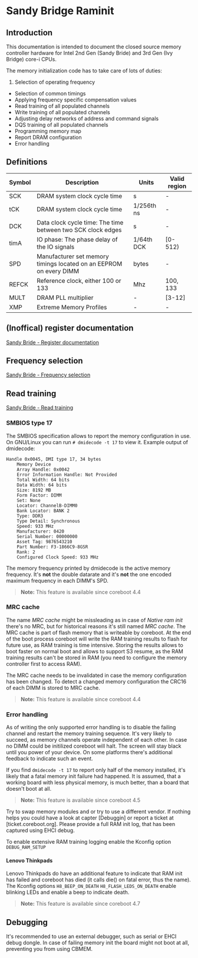 # Sandy Bridge Raminit

## Introduction

This documentation is intended to document the closed source memory controller
hardware for Intel 2nd Gen (Sandy Bride) and 3rd Gen (Ivy Bridge) core-i CPUs.

The memory initialization code has to take care of lots of duties:
1. Selection of operating frequency
* Selection of common timings
* Applying frequency specific compensation values
* Read training of all populated channels
* Write training of all populated channels
* Adjusting delay networks of address and command signals
* DQS training of all populated channels
* Programming memory map
* Report DRAM configuration
* Error handling

## Definitions
| Symbol  | Description                                                       | Units      | Valid region |
|---------|-------------------------------------------------------------------|------------|--------------|
| SCK     | DRAM system clock cycle time                                      | s          | -            |
| tCK     | DRAM system clock cycle time                                      | 1/256th ns | -            |
| DCK     | Data clock cycle time: The time between two SCK clock edges       | s          | -            |
| timA    | IO phase: The phase delay of the IO signals                       | 1/64th DCK | [0-512)      |
| SPD     | Manufacturer set memory timings located on an EEPROM on every DIMM| bytes      | -            |
| REFCK   | Reference clock, either 100 or 133                                | Mhz        | 100, 133     |
| MULT    | DRAM PLL multiplier                                               | -          | [3-12]       |
| XMP     | Extreme Memory Profiles                                           | -          | -            |

## (Inoffical) register documentation
[Sandy Bride - Register documentation](SandyBridge_registers.md)

## Frequency selection
[Sandy Bride - Frequency selection](SandyBridge_freq.md)

## Read training
[Sandy Bride - Read training](SandyBridge_read.md)

### SMBIOS type 17
The SMBIOS specification allows to report the memory configuration in use.
On GNU/Linux you can run `# dmidecode -t 17` to view it.
Example output of dmidecode:

```
Handle 0x0045, DMI type 17, 34 bytes
    Memory Device
	Array Handle: 0x0042
	Error Information Handle: Not Provided
	Total Width: 64 bits
	Data Width: 64 bits
	Size: 8192 MB
	Form Factor: DIMM
	Set: None
	Locator: ChannelB-DIMM0
	Bank Locator: BANK 2
	Type: DDR3
	Type Detail: Synchronous
	Speed: 933 MHz
	Manufacturer: 0420
	Serial Number: 00000000
	Asset Tag: 9876543210
	Part Number: F3-1866C9-8GSR
	Rank: 2
	Configured Clock Speed: 933 MHz
```
The memory frequency printed by dmidecode is the active memory frequency. It's
**not** the double datarate and it's **not** the one encoded maximum frequency
in each DIMM's SPD.

> **Note:** This feature is available since coreboot 4.4

### MRC cache
The name *MRC cache* might be missleading as in case of *Native ram init*
there's no MRC, but for historical reasons it's still named *MRC cache*.
The MRC cache is part of flash memory that is writeable by coreboot.
At the end of the boot process coreboot will write the RAM training results to
flash for future use, as RAM training is time intensive. Storing the results
allows to boot faster on normal boot and allows to support S3 resume,
as the RAM training results can't be stored in RAM (you need to configure
the memory controller first to access RAM).

The MRC cache needs to be invalidated in case the memory configuration has
been changed. To detect a changed memory configuration the CRC16 of each DIMM
is stored to MRC cache.
> **Note:** This feature is available since coreboot 4.4

### Error handling
As of writing the only supported error handling is to disable the failing
channel and restart the memory training sequence. It's very likely to succeed,
as memory channels operate independent of each other.
In case no DIMM could be initilized coreboot will halt. The screen will stay
black until you power of your device. On some platforms there's additional
feedback to indicate such an event.

If you find `dmidecode -t 17` to report only half of the memory installed,
it's likely that a fatal memory init failure had happened.
It is assumed, that a working board with less physical memory, is much better,
than a board that doesn't boot at all.

> **Note:** This feature is available since coreboot 4.5

Try to swap memory modules and or try to use a different vendor. If nothing
helps you could have a look at capter [Debuggin] or report a ticket
at [ticket.coreboot.org]. Please provide a full RAM init log,
that has been captured using EHCI debug.

To enable extensive RAM training logging enable the Kconfig option
`DEBUG_RAM_SETUP`
#### Lenovo Thinkpads
Lenovo Thinkpads do have an additional feature to indicate that RAM init has
failed and coreboot has died (it calls die() on fatal error, thus the name).
The Kconfig options
`H8_BEEP_ON_DEATH`
`H8_FLASH_LEDS_ON_DEATH`
enable blinking LEDs and enable a beep to indicate death.

> **Note:** This feature is available since coreboot 4.7

## Debugging
It's recommended to use an external debugger, such as serial or EHCI debug
dongle. In case of failing memory init the board might not boot at all,
preventing you from using CBMEM.
